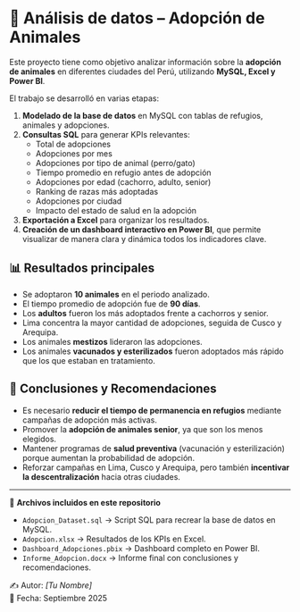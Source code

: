 # 🐾 Análisis de datos – Adopción de Animales  

Este proyecto tiene como objetivo analizar información sobre la **adopción de animales** en diferentes ciudades del Perú, utilizando **MySQL, Excel y Power BI**.  

El trabajo se desarrolló en varias etapas:  
1. **Modelado de la base de datos** en MySQL con tablas de refugios, animales y adopciones.  
2. **Consultas SQL** para generar KPIs relevantes:  
   - Total de adopciones  
   - Adopciones por mes  
   - Adopciones por tipo de animal (perro/gato)  
   - Tiempo promedio en refugio antes de adopción  
   - Adopciones por edad (cachorro, adulto, senior)  
   - Ranking de razas más adoptadas  
   - Adopciones por ciudad  
   - Impacto del estado de salud en la adopción  
3. **Exportación a Excel** para organizar los resultados.  
4. **Creación de un dashboard interactivo en Power BI**, que permite visualizar de manera clara y dinámica todos los indicadores clave.  

## 📊 Resultados principales  
- Se adoptaron **10 animales** en el periodo analizado.  
- El tiempo promedio de adopción fue de **90 días**.  
- Los **adultos** fueron los más adoptados frente a cachorros y senior.  
- Lima concentra la mayor cantidad de adopciones, seguida de Cusco y Arequipa.  
- Los animales **mestizos** lideraron las adopciones.  
- Los animales **vacunados y esterilizados** fueron adoptados más rápido que los que estaban en tratamiento.  

## 🎯 Conclusiones y Recomendaciones  
- Es necesario **reducir el tiempo de permanencia en refugios** mediante campañas de adopción más activas.  
- Promover la **adopción de animales senior**, ya que son los menos elegidos.  
- Mantener programas de **salud preventiva** (vacunación y esterilización) porque aumentan la probabilidad de adopción.  
- Reforzar campañas en Lima, Cusco y Arequipa, pero también **incentivar la descentralización** hacia otras ciudades.  

---

📂 **Archivos incluidos en este repositorio**  
- `Adopcion_Dataset.sql` → Script SQL para recrear la base de datos en MySQL.  
- `Adopcion.xlsx` → Resultados de los KPIs en Excel.  
- `Dashboard_Adopciones.pbix` → Dashboard completo en Power BI.  
- `Informe_Adopcion.docx` → Informe final con conclusiones y recomendaciones.  

✍️ Autor: *[Tu Nombre]*  
📅 Fecha: Septiembre 2025  
